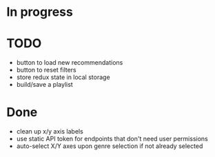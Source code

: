 # In progress

# TODO
- button to load new recommendations
- button to reset filters
- store redux state in local storage
- build/save a playlist

# Done
- clean up x/y axis labels
- use static API token for endpoints that don't need user permissions
- auto-select X/Y axes upon genre selection if not already selected